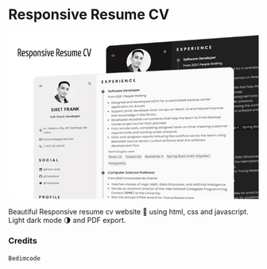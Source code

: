 # Responsive Resume CV

![responsive-resume-cv](/assets/img/responsive-resume-cv-img.jpg)

Beautiful Responsive resume cv website 📄 using html, css and javascript. Light dark mode 🌗 and PDF export.

### Credits

`Bedimcode`
